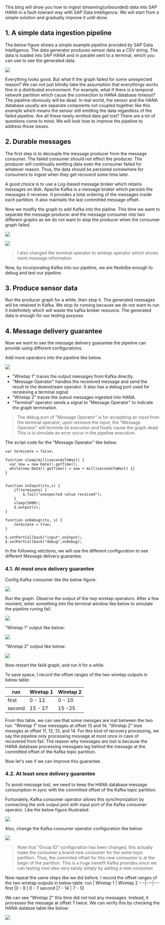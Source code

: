 This blog will show you how to ingest streaming(unbounded) data into SAP HANA in a fault-tolerant way with SAP Data Intelligence. We will start from a simple solution and gradually improve it until done. 

## 1. A simple data ingestion pipeline
The below figure shows a simple example pipeline provided by SAP Data Intelligence. The data generator produces sensor data as a CSV string. The data is loaded into SAP HANA and in parallel sent to a terminal, which you can use to see the generated data.

![](images/simpleIngestion.png)

Everything looks good. But what if the graph failed for some unexpected reason? We can not just blindly take the assumption that everythings works fine in a distributed environment. For example, what if there is a temporal network partition which cause the connection to HANA database timeout? The pipeline obviously will be dead. In real world, the sensor and the HANA database usually are separate compoents not coupled together like this example which means the sensor still emitting the data regardless of the failed pipeline. Are all these newly emitted data get lost? There are a lot of questions come to mind. We will look how to improve the pipeline to address those issues.

## 2. Durable messages
The first step is to decouple the message producer from the message consumer. The failed consumer should not effect the producer. The producer will continually emitting data even the consumer failed for whatever reason. Thus, the data should be persisted somewhere for consumers to ingest when they get recoverd some time later.

A good choice is to use a Log-based message broker which retains messages on disk. Apache Kafka is a message broker which persists the messages it receives. It provides a total ordering of the messages inside each partition. It also maintaits the last committed message offset.

Now we modfiy the graph to add Kafka into the pipline. This time we want to separate the message producer and the message consumer into two different graphs as we do not want to stop the producer when the consumer graph failed.

![](images/producer.png)

![](images/consumer.png)

> I also changed the terminal operator to wiretap operator which shows more message information.

Now, by incorporating Kafka into our pipeline, we are flexbilbe enough to debug and test our pipeline.

## 3. Produce sensor data
Run the producer graph for a while, then stop it. The generated messages will be retained in Kafka. We stop its running because we do not want to run it indefinitely which will waste the kafka broker resource. The generated data is enough for our testing purpose. 

## 4. Message delivery guarantee
Now we want to see the message delivery guarantee the pipeline can provide using different configurations.

Add more operators into the pipeline like below.

![](images/consumer1.png)

- "Wiretap 1" traces the output messages from Kafka directly.
- "Message Operator" handles the receieved message and send the result to the downstream operator. It also has a debug port used for receieving a terminal signal.
- "Wiretap 2" traces the outout messages ingested into HANA.
- "Terminal" operator sends a signal to "Message Operator" to indicate the graph termination.

> The debug port of "Message Operator" is for acceptting an input from the terminal operator, upon receieve the input, the "Message Operator" will terminte its execution and finally cause the graph dead. This is to simulate an error occur in the pipeline execution.   

The script code for the "Message Operator" like below:
```
var terminate = false;

function sleep(millisecondsToWait) {
  var now = new Date().getTime();
  while(new Date().getTime() < now + millisecondsToWait) {}
}


function onInput(ctx,s) {
    if(terminate) {
        $.fail("unexpected value received");
    }
    sleep(5000);
    $.output(s);
}

function onDebug(ctx, s) {
    terminate = true;
}

$.setPortCallback("input",onInput);
$.setPortCallback("debug",onDebug);
```

In the following setctions, we will use the different configuration to see different Message delivery guarantee.

### 4.1. At most once delivery guarantee
Config Kafka consumer like the below figure:

![](images/KafkaConsumerAtMostOnceConfig.png)

Run the graph. Observe the output of the twp wiretap operators. After a few moment, enter something into the terminal window like below to simulate the pipeline runing fail. 

![](images/terminal.png)

"Wiretap 1" output like below:

![](images/wiretap1.png)

"Wiretap 2" output like below:

![](images/wiretap2.png)

Now restart the faild graph, and run it for a while. 

To save space, I record the offset ranges of the two wiretap outputs in below table:

run | Wiretap 1 | Wiretap 2 
---|---|---
first |0 - 12 | 0 - 10
second |15 - 27 | 15 -25

From this table, we can see that some messges are lost between the two run. "Wiretap 1" lose messages at offset 13 and 14. "Wiretap 2" lose messges at offset 11, 12, 13, and 14. For this kind of recovery processing, we say the pipeline only processing message at most once in case of recovered from fail. The reason why messages are lost is because the HANA database processing messgaes lag behind the message at the committed offset of the Kafka topic partition. 

Now let's see if we can improve this guarantee.

### 4.2. At least once delivery guarantee
To avoid message lost, we need to keep the HANA database message consumption in sync with the committed offset of the Kafka topic partition.

Fortunately, Kafka consumer operator allows this synchronization by connecting the sink output port with input port of the Kafka consumer operator. Like the below figure illustrated:

![](images/consumer2.png)

Also, change the Kafka consumer operator configuration like below:

![](images/KafkaConsumerAtLeastOnceConfig.png)

> Note that "Group ID" configuration has been changed, this actually make the consumer a brand new consumer for the same topic partition. Thus, the commited offset for this new comsumer is at the begin of the partition. This is a huge benefit Kafka provides since we can testing new idea very eaisly simply by adding a new consumer.

Now repeat the same steps like we did before. I record the offset ranges of the two wiretap outputs in below table:
run | Wiretap 1 | Wiretap 2 
---|---|---
first |0 - 9 | 0 - 7
second |7 - 14 | 7 - 12

We can see "Wiretap 2" this time did not lost any messages. Instead, it processes the message at offset 7 twice. We can verify this by checking the HANA databse table like below:

![](images/HanaTableDuplicate.png)